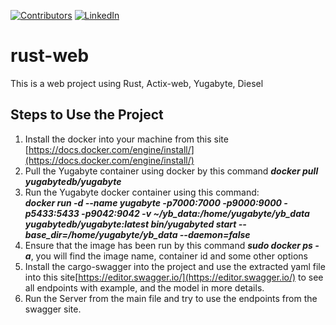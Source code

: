 [![Contributors][contributors-shield]][contributors-url]
[![LinkedIn][linkedin-shield]][linkedin-url]

<!-- ABOUT THE PROJECT -->
# rust-web
This is a web project using Rust, Actix-web, Yugabyte, Diesel


## Steps to Use the Project
1. Install the docker into your machine from this site [https://docs.docker.com/engine/install/](https://docs.docker.com/engine/install/)
2. Pull the Yugabyte container using docker by this command _**docker pull yugabytedb/yugabyte**_
3. Run the Yugabyte docker container using this command: \
   _**docker run -d --name yugabyte -p7000:7000 -p9000:9000 -p5433:5433 -p9042:9042 -v ~/yb_data:/home/yugabyte/yb_data yugabytedb/yugabyte:latest bin/yugabyted start --base_dir=/home/yugabyte/yb_data --daemon=false**_
4. Ensure that the image has been run by this command _**sudo docker ps -a**_, you will find the image name, container id and some other options
5. Install the cargo-swagger into the project and use the extracted yaml file into this site[https://editor.swagger.io/](https://editor.swagger.io/) to see all endpoints with example, and the model in more details.
6. Run the Server from the main file and try to use the endpoints from the swagger site.


<!-- MARKDOWN LINKS & IMAGES -->
<!-- https://www.markdownguide.org/basic-syntax/#reference-style-links -->
[contributors-shield]: https://img.shields.io/github/contributors/othneildrew/Best-README-Template.svg?style=for-the-badge
[contributors-url]: https://github.com/AbdelazizSaid250
[linkedin-shield]: https://img.shields.io/badge/-LinkedIn-black.svg?style=for-the-badge&logo=linkedin&colorB=555
[linkedin-url]: https://www.linkedin.com/in/abdelaziz-said-4a9b12127